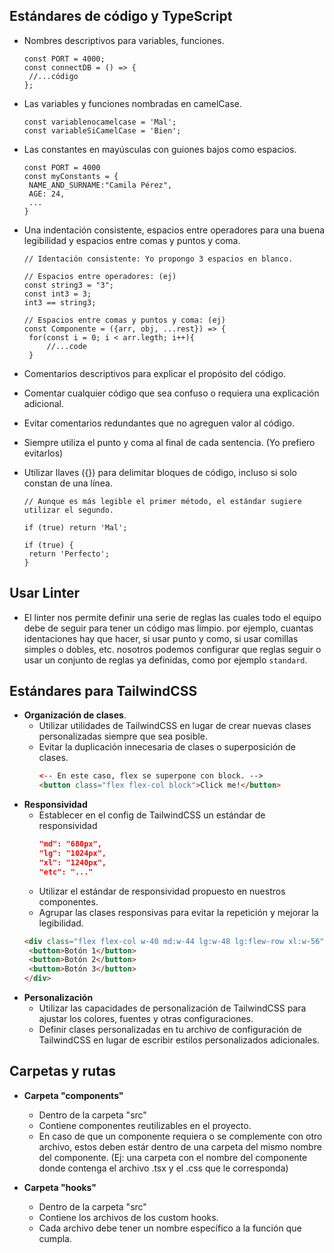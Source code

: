## **Estándares de código y TypeScript**

-  Nombres descriptivos para variables, funciones.
   ```tsx
   const PORT = 4000;
   const connectDB = () => {
   	//...código
   };
   ```
-  Las variables y funciones nombradas en camelCase.
   ```tsx
   const variablenocamelcase = 'Mal';
   const variableSiCamelCase = 'Bien';
   ```
-  Las constantes en mayúsculas con guiones bajos como espacios.
   ```tsx
   const PORT = 4000
   const myConstants = {
   	NAME_AND_SURNAME:"Camila Pérez",
   	AGE: 24,
   	...
   }
   ```
-  Una indentación consistente, espacios entre operadores para una buena legibilidad y espacios entre comas y puntos y coma.

   ```tsx
   // Identación consistente: Yo propongo 3 espacios en blanco.

   // Espacios entre operadores: (ej)
   const string3 = "3";
   const int3 = 3;
   int3 == string3;

   // Espacios entre comas y puntos y coma: (ej)
   const Componente = ({arr, obj, ...rest}) => {
   	for(const i = 0; i < arr.legth; i++){
   		//...code
   	}

   ```

-  Comentarios descriptivos para explicar el propósito del código.
-  Comentar cualquier código que sea confuso o requiera una explicación adicional.
-  Evitar comentarios redundantes que no agreguen valor al código.
-  Siempre utiliza el punto y coma al final de cada sentencia. (Yo prefiero evitarlos)
-  Utilizar llaves ({}) para delimitar bloques de código, incluso si solo constan de una línea.

   ```tsx
   // Aunque es más legible el primer método, el estándar sugiere utilizar el segundo.

   if (true) return 'Mal';

   if (true) {
   	return 'Perfecto';
   }
   ```

## Usar Linter

-  El linter nos permite definir una serie de reglas las cuales todo el equipo debe de seguir para tener un código mas limpio.
   por ejemplo, cuantas identaciones hay que hacer, si usar punto y como, si usar comillas simples o dobles, etc.
   nosotros podemos configurar que reglas seguir o usar un conjunto de reglas ya definidas, como por ejemplo `standard`.

## Estándares para TailwindCSS

-  **Organización de clases**.
   -  Utilizar utilidades de TailwindCSS en lugar de crear nuevas clases personalizadas siempre que sea posible.
   -  Evitar la duplicación innecesaria de clases o superposición de clases.
      ```html
      <-- En este caso, flex se superpone con block. -->
      <button class="flex flex-col block">Click me!</button>
      ```
-  **Responsividad**
   -  Establecer en el config de TailwindCSS un estándar de responsividad
      ```json
      "md": "680px",
      "lg": "1024px",
      "xl": "1240px",
      "etc": "..."
      ```
   -  Utilizar el estándar de responsividad propuesto en nuestros componentes.
   -  Agrupar las clases responsivas para evitar la repetición y mejorar la legibilidad.
   ```html
   <div class="flex flex-col w-40 md:w-44 lg:w-48 lg:flew-row xl:w-56">
   	<button>Botón 1</button>
   	<button>Botón 2</button>
   	<button>Botón 3</button>
   </div>
   ```
-  **Personalización**
   -  Utilizar las capacidades de personalización de TailwindCSS para ajustar los colores, fuentes y otras configuraciones.
   -  Definir clases personalizadas en tu archivo de configuración de TailwindCSS en lugar de escribir estilos personalizados adicionales.

## **Carpetas y rutas**

-  **Carpeta "components"**

   -  Dentro de la carpeta "src"
   -  Contiene componentes reutilizables en el proyecto.
   -  En caso de que un componente requiera o se complemente con otro archivo, estos deben estár dentro de una carpeta del mismo nombre del componente. (Ej: una carpeta con el nombre del componente donde contenga el archivo .tsx y el .css que le corresponda)

-  **Carpeta "hooks"**

   -  Dentro de la carpeta "src"
   -  Contiene los archivos de los custom hooks.
   -  Cada archivo debe tener un nombre específico a la función que cumpla.
